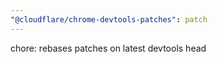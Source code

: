 ```yaml
---
"@cloudflare/chrome-devtools-patches": patch
---
```


chore: rebases patches on latest devtools head

